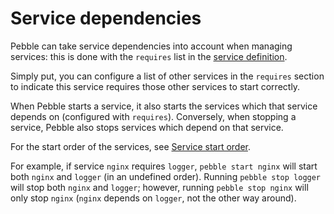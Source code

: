 # Service dependencies

Pebble can take service dependencies into account when managing services: this is done with the `requires` list in the [service definition](../reference/layer-specification.md).

Simply put, you can configure a list of other services in the `requires` section to indicate this service requires those other services to start correctly.

When Pebble starts a service, it also starts the services which that service depends on (configured with `requires`). Conversely, when stopping a service, Pebble also stops services which depend on that service.

For the start order of the services, see [Service start order](./service-start-order.txt).

For example, if service `nginx` requires `logger`, `pebble start nginx` will start both `nginx` and `logger` (in an undefined order). Running `pebble stop logger` will stop both `nginx` and `logger`; however, running `pebble stop nginx` will only stop `nginx` (`nginx` depends on `logger`, not the other way around).
